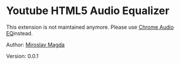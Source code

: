 Youtube HTML5 Audio Equalizer
=======
This extension is not maintained anymore. Please use [Chrome Audio EQ](http://lab.ejci.net/Chrome-Audio-EQ/)instead.

 
Author: [Miroslav Magda](http://ejci.net)

Version: 0.0.1


